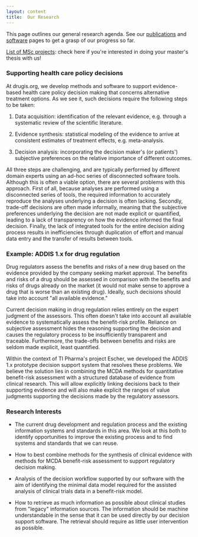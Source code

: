 ```yaml
---
layout: content 
title:  Our Research
---
```


This page outlines our general research agenda. See our [publications](/research/publications) and [software](/software) pages to get a grasp of our progress so far.

[List of MSc projects](/research/msc-projects): check here if you're interested in doing your master's thesis with us!

### Supporting health care policy decisions

At drugis.org, we develop methods and software to support evidence-based health care policy decision making that concerns alternative treatment options.
As we see it, such decisions require the following steps to be taken:

 1. Data acquisition: identification of the relevant evidence, e.g. through a systematic review of the scientific literature.

 2. Evidence synthesis: statistical modeling of the evidence to arrive at consistent estimates of treatment effects, e.g. meta-analysis.

 3. Decision analysis: incorporating the decision maker's (or patients') subjective preferences on the relative importance of different outcomes.

All three steps are challenging, and are typically performed by different domain experts using an ad-hoc series of disconnected software tools.
Although this is often a viable option, there are several problems with this approach.
First of all, because analyses are performed using a disconnected series of tools, the required information to accurately reproduce the analyses underlying a decision is often lacking.
Secondly, trade-off decisions are often made informally, meaning that the subjective preferences underlying the decision are not made explicit or quantified, leading to a lack of transparency on how the evidence informed the final decision.
Finally, the lack of integrated tools for the entire decision aiding process results in inefficiencies through duplication of effort and manual data entry and the transfer of results between tools.

### Example: ADDIS 1.x for drug regulation

Drug regulators assess the benefits and risks of a new drug based on the evidence provided by the company seeking market approval.
The benefits and risks of a drug should be assessed in comparison with the benefits and risks of drugs already on the market (it would not make sense to approve a drug that is worse than an existing drug).
Ideally, such decisions should take into account "all available evidence."

Current decision making in drug regulation relies entirely on the expert judgment of the assessors.
This often doesn't take into account all available evidence to systematically assess the benefit-risk profile.
Reliance on subjective assessment hides the reasoning supporting the decision and causes the regulatory process to be insufficiently transparent and traceable.
Furthermore, the trade-offs between benefits and risks are seldom made explicit, least quantified.

Within the context of TI Pharma's project Escher, we developed the ADDIS 1.x prototype decision support system that resolves these problems.
We believe the solution lies in combining the MCDA methods for quantitative benefit-risk assessment with a structured database of evidence from clinical research.
This will allow explicitly linking decisions back to their supporting evidence and will also make explicit the ranges of value judgments supporting the decisions made by the regulatory assessors.


### Research Interests

 * The current drug development and regulation process and the existing information systems and standards in this area.
We look at this both to identify opportunities to improve the existing process and to find systems and standards that we can reuse.

 * How to best combine methods for the synthesis of clinical evidence with methods for MCDA benefit-risk assessment to support regulatory decision making.

 * Analysis of the decision workflow supported by our software with the aim of identifying the minimal data model required for the assisted analysis of clinical trials data in a benefit-risk model.

 * How to retrieve as much information as possible about clinical studies from "legacy" information sources.
The information should be machine understandable in the sense that it can be used directly by our decision support software.
The retrieval should require as little user intervention as possible.

